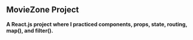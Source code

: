 ## MovieZone Project
**A React.js project where I practiced components, props, state, routing, map(), and filter().**
